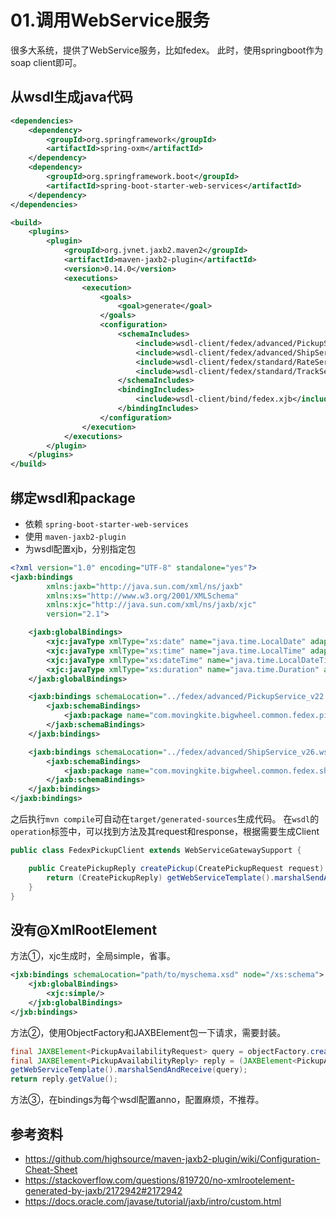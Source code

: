 # 01.调用WebService服务

很多大系统，提供了WebService服务，比如fedex。
此时，使用springboot作为soap client即可。

## 从wsdl生成java代码

``` xml pom.xml
<dependencies>
    <dependency>
        <groupId>org.springframework</groupId>
        <artifactId>spring-oxm</artifactId>
    </dependency>
    <dependency>
        <groupId>org.springframework.boot</groupId>
        <artifactId>spring-boot-starter-web-services</artifactId>
    </dependency>
</dependencies>

<build>
    <plugins>
        <plugin>
            <groupId>org.jvnet.jaxb2.maven2</groupId>
            <artifactId>maven-jaxb2-plugin</artifactId>
            <version>0.14.0</version>
            <executions>
                <execution>
                    <goals>
                        <goal>generate</goal>
                    </goals>
                    <configuration>
                        <schemaIncludes>
                            <include>wsdl-client/fedex/advanced/PickupService_v22.wsdl</include>
                            <include>wsdl-client/fedex/advanced/ShipService_v26.wsdl</include>
                            <include>wsdl-client/fedex/standard/RateService_v28.wsdl</include>
                            <include>wsdl-client/fedex/standard/TrackService_v19.wsdl</include>
                        </schemaIncludes>
                        <bindingIncludes>
                            <include>wsdl-client/bind/fedex.xjb</include>
                        </bindingIncludes>
                    </configuration>
                </execution>
            </executions>
        </plugin>
    </plugins>
</build>
```

## 绑定wsdl和package

* 依赖 `spring-boot-starter-web-services`
* 使用 `maven-jaxb2-plugin`
* 为wsdl配置xjb，分别指定包

``` xml wsdl-client/bind/fedex.xjb
<?xml version="1.0" encoding="UTF-8" standalone="yes"?>
<jaxb:bindings
        xmlns:jaxb="http://java.sun.com/xml/ns/jaxb"
        xmlns:xs="http://www.w3.org/2001/XMLSchema"
        xmlns:xjc="http://java.sun.com/xml/ns/jaxb/xjc"
        version="2.1">

    <jaxb:globalBindings>
        <xjc:javaType xmlType="xs:date" name="java.time.LocalDate" adapter="pro.fessional.mirana.jaxb.LocalDateXmlAdapter"/>
        <xjc:javaType xmlType="xs:time" name="java.time.LocalTime" adapter="pro.fessional.mirana.jaxb.LocalTimeXmlAdapter"/>
        <xjc:javaType xmlType="xs:dateTime" name="java.time.LocalDateTime" adapter="pro.fessional.mirana.jaxb.LocalDateTimeXmlAdapter"/>
        <xjc:javaType xmlType="xs:duration" name="java.time.Duration" adapter="pro.fessional.mirana.jaxb.DurationXmlAdapter"/>
    </jaxb:globalBindings>

    <jaxb:bindings schemaLocation="../fedex/advanced/PickupService_v22.wsdl" node="//xs:schema">
        <jaxb:schemaBindings>
            <jaxb:package name="com.movingkite.bigwheel.common.fedex.pickup"/>
        </jaxb:schemaBindings>
    </jaxb:bindings>

    <jaxb:bindings schemaLocation="../fedex/advanced/ShipService_v26.wsdl" node="//xs:schema">
        <jaxb:schemaBindings>
            <jaxb:package name="com.movingkite.bigwheel.common.fedex.ship"/>
        </jaxb:schemaBindings>
    </jaxb:bindings>
</jaxb:bindings>
```

之后执行`mvn compile`可自动在`target/generated-sources`生成代码。
在`wsdl`的`operation`标签中，可以找到方法及其request和response，根据需要生成Client

```java
public class FedexPickupClient extends WebServiceGatewaySupport {

    public CreatePickupReply createPickup(CreatePickupRequest request) {
        return (CreatePickupReply) getWebServiceTemplate().marshalSendAndReceive(request);
    }
}

```
## 没有@XmlRootElement

方法①，xjc生成时，全局simple，省事。
``` xml
<jxb:bindings schemaLocation="path/to/myschema.xsd" node="/xs:schema">
    <jxb:globalBindings>
        <xjc:simple/>
    </jxb:globalBindings>
</jxb:bindings>
```

方法②，使用ObjectFactory和JAXBElement包一下请求，需要封装。
```java
final JAXBElement<PickupAvailabilityRequest> query = objectFactory.createPickupAvailabilityRequest(req);
final JAXBElement<PickupAvailabilityReply> reply = (JAXBElement<PickupAvailabilityReply>) 
getWebServiceTemplate().marshalSendAndReceive(query);
return reply.getValue();
```

方法③，在bindings为每个wsdl配置anno，配置麻烦，不推荐。

## 参考资料

 * https://github.com/highsource/maven-jaxb2-plugin/wiki/Configuration-Cheat-Sheet
 * https://stackoverflow.com/questions/819720/no-xmlrootelement-generated-by-jaxb/2172942#2172942
 * https://docs.oracle.com/javase/tutorial/jaxb/intro/custom.html
